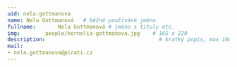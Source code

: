 ```yaml
---
uid: nela.gottmanova
name: Nela Gottmanová	# běžně používáné jméno
fullname: 		Nela Gottmanová # jméno s tituly etc.
img: 		people/kornelia-gottmanova.jpg    # 165 x 220
description:            	        			# kratký popis, max 160 znaků
mail:
- nela.gottmanova@pirati.cz
---
```

